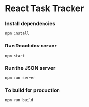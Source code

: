 # React Task Tracker


### Install dependencies

```
npm install
```

### Run React dev server 

```
npm start
```

### Run the JSON server 

```
npm run server
```

### To build for production

```
npm run build
```
